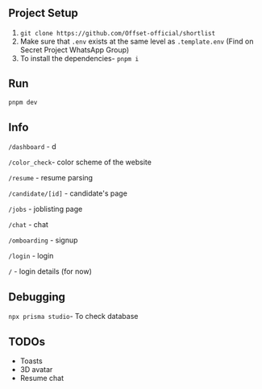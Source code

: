 ## Project Setup

1. `git clone https://github.com/Offset-official/shortlist`
2. Make sure that `.env` exists at the same level as `.template.env` (Find on Secret Project WhatsApp Group)
3. To install the dependencies- `pnpm i`

## Run

```bash 
pnpm dev 
``` 

## Info

`/dashboard` - d

`/color_check`- color scheme of the website

`/resume` - resume parsing

`/candidate/[id]` - candidate's page

`/jobs` - joblisting page

`/chat` - chat

`/omboarding` - signup

`/login` - login

`/` - login details (for now)

## Debugging

`npx prisma studio`- To check database

## TODOs

- Toasts
- 3D avatar
- Resume chat